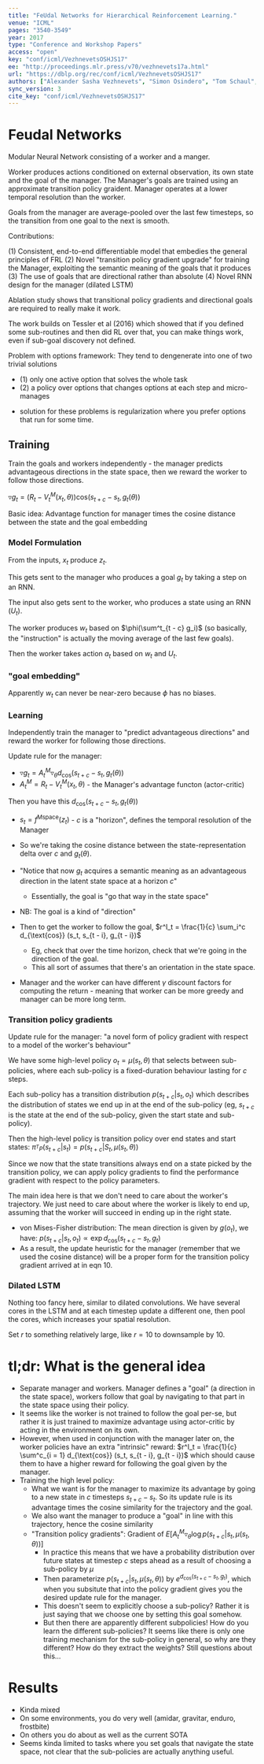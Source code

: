 ```yaml
---
title: "FeUdal Networks for Hierarchical Reinforcement Learning."
venue: "ICML"
pages: "3540-3549"
year: 2017
type: "Conference and Workshop Papers"
access: "open"
key: "conf/icml/VezhnevetsOSHJS17"
ee: "http://proceedings.mlr.press/v70/vezhnevets17a.html"
url: "https://dblp.org/rec/conf/icml/VezhnevetsOSHJS17"
authors: ["Alexander Sasha Vezhnevets", "Simon Osindero", "Tom Schaul", "Nicolas Heess", "Max Jaderberg", "David Silver", "Koray Kavukcuoglu"]
sync_version: 3
cite_key: "conf/icml/VezhnevetsOSHJS17"
---
```

# Feudal Networks

Modular Neural Network consisting of a worker and a manger.

Worker produces actions conditioned on external observation, its own
state and the goal of the manager. The Manager's goals
are trained using an approximate transition policy graident. Manager operates
at a lower temporal resolution than the worker.

Goals from the manager are average-pooled over the last few timesteps,
so the transition from one goal to the next is smooth.


Contributions:

 (1) Consistent, end-to-end differentiable model that embedies the general principles of FRL
 (2) Novel "transition policy gradient upgrade" for training the Manager, exploiting the
     semantic meaning of the goals that it produces
 (3) The use of goals that are directional rather than absolute
 (4) Novel RNN design for the manager (dilated LSTM)

Ablation study shows that transitional policy gradients and directional goals
are required to really make it work.

The work builds on Tessler et al (2016) which showed that if you defined some sub-routines
and then did RL over that, you can make things work, even if sub-goal discovery not defined.

Problem with options framework: They tend to dengenerate into one of two trivial solutions

 * (1) only one active option that solves the whole task
 * (2) a policy over options that changes options at each step and micro-manages

 - solution for these problems is regularization where you prefer options that run for some time.


## Training

Train the goals and workers independently - the manager
predicts advantageous directions in the state space,
then we reward the worker to follow those directions.

$\triangledown g_{t} = (R_t - V_t^M(x_t, \theta)) \text{cos}(s_{t + c} - s_t, g_t(\theta))$

Basic idea: Advantage function for manager times the cosine distance
between the state and the goal embedding


### Model Formulation

From the inputs, $x_t$ produce $z_t$.

This gets sent to the manager who produces a goal $g_t$ by taking a step on an RNN.

The input also gets sent to the worker, who produces a state using an RNN ($U_t)$.

The worker produces $w_t$ based on $\phi(\sum^t_{t - c} g_i)$ (so basically, the "instruction"
is actually the moving average of the last few goals).

Then the worker takes action $a_t$ based on $w_t$ and $U_t$.

### "goal embedding"

Apparently $w_t$ can never be near-zero because $\phi$ has no biases.

### Learning

Independently train the manager to "predict advantageous directions"
and reward the worker for following those directions.

Update rule for the manager:

 - $\triangledown g_t = A_t^M \triangledown_{\theta} d_{\text{cos}} (s_{t + c} - s_t, g_t (\theta))$
 - $A_t^M = R_t - V_t^M(x_t, \theta)$ - the Manager's advantage functon (actor-critic)

 Then you have this $d_{\text{cos}}(s_{t + c} - s_t, g_t(\theta))$

 - $s_t = f^{\text{Mspace}}(z_t)$ - $c$ is a "horizon", defines the temporal resolution of the Manager
 - So we're taking the cosine distance between the state-representation delta over $c$
   and $g_t(\theta)$.
 - "Notice that now $g_t$ acquires a semantic meaning as an advantageous direction in the latent state
    space at a horizon $c$"
   - Essentially, the goal is "go that way in the state space"

 - NB: The goal is a kind of "direction"

 - Then to get the worker to follow the goal, $r^I_t = \frac{1}{c} \sum_i^c d_{\text{cos}} (s_t, s_{t - i}, g_{t - i})$
   - Eg, check that over the time horizon, check that we're going in the direction of the goal.
   - This all sort of assumes that there's an orientation in the state space.

 - Manager and the worker can have different $\gamma$ discount factors for computing the return -
   meaning that worker can be more greedy and manager can be more long term.


### Transition policy gradients

Update rule for the manager: "a novel form of policy gradient with respect to a model of the worker's behaviour"

We have some high-level policy $o_t = \mu(s_t, \theta)$ that selects between sub-policies, where
each sub-policy is a fixed-duration behaviour lasting for $c$ steps.

Each sub-policy has a transition distribution $p(s_{t + c}|s_t, o_t)$ which describes the
distribution of states we end up in at the end of the sub-policy (eg, $s_{t + c}$ is
the state at the end of the sub-policy, given the start state and sub-policy).

Then the high-level policy is transition policy over end states and start states:
$\pi_{^TP}(s_{t + c}|s_t) = p(s_{t + c}|S_t, \mu(s_t, \theta))$

Since we now that the state transitions always end on a state picked by the transition policy,
we can apply policy gradients to find the performance gradient with respect
to the policy parameters.

The main idea here is that we don't need to care about the worker's trajectory. We just need
to care about where the worker is likely to end up, assuming that the worker will succeed
in ending up in the right state.

 - von Mises-Fisher distribution: The mean direction is given by $g(o_t)$,
   we have: $p(s_{t + c}|s_t, o_t) \propto \exp{d_{\text{cos}}(s_{t + c} - s_t, g_t)}$
 - As a result, the update heuristic for the manager (remember that we used the cosine distance)
   will be a proper form for the transition policy gradient arrived at in eqn 10.


### Dilated LSTM

Nothing too fancy here, similar to dilated convolutions. We have several cores in the LSTM
and at each timestep update a different one, then pool the cores, which increases your spatial
resolution.

Set $r$ to something relatively large, like $r = 10$ to downsample by 10.

# tl;dr: What is the general idea

 - Separate manager and workers. Manager defines a "goal" (a direction in the state space),
   workers follow that goal by navigating to that part in the state space using their policy.
 - It seems like the worker is not trained to follow the goal per-se, but rather it is just trained
   to maximize advantage using actor-critic by acting in the environment on its own.
 - However, when used in conjunction with the manager later on, the worker policies
   have an extra "intrinsic" reward: $r^I_t = \frac{1}{c} \sum^c_{i = 1} d_{\text{cos}} (s_t, s_{t - i}, g_{t - i})$
   which should cause them to have a higher reward for following the goal given by the manager.
 - Training the high level policy:
   - What we want is for the manager to maximize its advantage by going to a new state
     in $c$ timesteps $s_{t + c} - s_t$. So its update rule is its advantage times
     the cosine similarity for the trajectory and the goal.
   - We also want the manager to produce a "goal" in line with this trajectory, hence the cosine similarity
   - "Transition policy gradients": Gradient of $E[A^M_t \triangledown_{\theta} \log p(s_{t + c}|s_t, \mu(s_t, \theta))]$
     - In practice this means that we have a probability distribution over future states at timestep $c$ steps
       ahead as a result of choosing a sub-policy by $\mu$
     - Then parameterize $p(s_{t + c}|s_t, \mu(s_t, \theta))$ by $e^{d_{\text{cos}} (s_{t + c} - s_t, g_t)}$,
       which when you subsitute that into the policy gradient gives you the desired update rule for the manager.
     - This doesn't seem to explicitly choose a sub-policy? Rather it is just saying that we choose one by
       setting this goal somehow.
     - But then there are apparently different subpolicies! How do you learn the different sub-policies?
       It seems like there is only one training mechanism for the sub-policy in general, so why are they different?
       How do they extract the weights? Still questions about this...


# Results

 - Kinda mixed
 - On some environments, you do very well (amidar, gravitar, enduro, frostbite)
 - On others you do about as well as the current SOTA
 - Seems kinda limited to tasks where you set goals that navigate the state space,
   not clear that the sub-policies are actually anything useful.